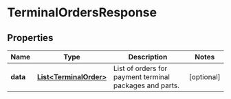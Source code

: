 

# TerminalOrdersResponse


## Properties

Name | Type | Description | Notes
------------ | ------------- | ------------- | -------------
**data** | [**List&lt;TerminalOrder&gt;**](TerminalOrder.md) | List of orders for payment terminal packages and parts. |  [optional]



